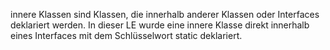 
innere Klassen sind Klassen, die innerhalb anderer Klassen oder Interfaces deklariert werden. In dieser LE wurde eine innere Klasse direkt innerhalb eines Interfaces mit dem Schlüsselwort static deklariert.

